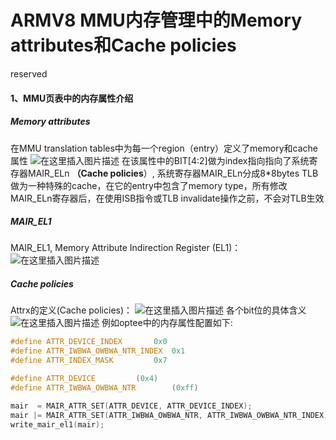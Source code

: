 # ARMV8 MMU内存管理中的Memory attributes和Cache policies

reserved



#### 1、MMU页表中的内存属性介绍

##### Memory attributes
在MMU translation tables中为每一个region（entry）定义了memory和cache属性
![在这里插入图片描述](https://img-blog.csdnimg.cn/20201029093841243.png?x-oss-process=image/watermark,type_ZmFuZ3poZW5naGVpdGk,shadow_10,text_aHR0cHM6Ly9ibG9nLmNzZG4ubmV0L3dlaXhpbl80MjEzNTA4Nw==,size_16,color_FFFFFF,t_70#pic_center)
在该属性中的BIT[4:2]做为index指向指向了系统寄存器MAIR_ELn **（Cache policies**）, 系统寄存器MAIR_ELn分成8*8bytes
TLB做为一种特殊的cache，在它的entry中包含了memory type，所有修改MAIR_ELn寄存器后，在使用ISB指令或TLB invalidate操作之前，不会对TLB生效

##### MAIR_EL1
MAIR_EL1, Memory Attribute Indirection Register (EL1)：
![在这里插入图片描述](https://img-blog.csdnimg.cn/20201029094137438.png#pic_center)

##### Cache policies
Attrx的定义(Cache policies)：
![在这里插入图片描述](https://img-blog.csdnimg.cn/20201029094309428.png?x-oss-process=image/watermark,type_ZmFuZ3poZW5naGVpdGk,shadow_10,text_aHR0cHM6Ly9ibG9nLmNzZG4ubmV0L3dlaXhpbl80MjEzNTA4Nw==,size_16,color_FFFFFF,t_70#pic_center)
各个bit位的具体含义
![在这里插入图片描述](https://img-blog.csdnimg.cn/20201029094452337.png?x-oss-process=image/watermark,type_ZmFuZ3poZW5naGVpdGk,shadow_10,text_aHR0cHM6Ly9ibG9nLmNzZG4ubmV0L3dlaXhpbl80MjEzNTA4Nw==,size_16,color_FFFFFF,t_70#pic_center)
例如optee中的内存属性配置如下:
```c
#define ATTR_DEVICE_INDEX		0x0
#define ATTR_IWBWA_OWBWA_NTR_INDEX	0x1
#define ATTR_INDEX_MASK			0x7

#define ATTR_DEVICE			(0x4)
#define ATTR_IWBWA_OWBWA_NTR		(0xff)

mair  = MAIR_ATTR_SET(ATTR_DEVICE, ATTR_DEVICE_INDEX);
mair |= MAIR_ATTR_SET(ATTR_IWBWA_OWBWA_NTR, ATTR_IWBWA_OWBWA_NTR_INDEX);
write_mair_el1(mair);
```